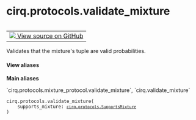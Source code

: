 <div itemscope itemtype="http://developers.google.com/ReferenceObject">
<meta itemprop="name" content="cirq.protocols.validate_mixture" />
<meta itemprop="path" content="Stable" />
</div>

# cirq.protocols.validate_mixture

<!-- Insert buttons and diff -->

<table class="tfo-notebook-buttons tfo-api" align="left">

<td>
  <a target="_blank" href="https://github.com/quantumlib/cirq/tree/master/cirq/protocols/mixture_protocol.py">
    <img src="https://www.tensorflow.org/images/GitHub-Mark-32px.png" />
    View source on GitHub
  </a>
</td>
</table>



Validates that the mixture's tuple are valid probabilities.

<section class="expandable">
  <h4 class="showalways">View aliases</h4>
  <p>
<b>Main aliases</b>
<p>`cirq.protocols.mixture_protocol.validate_mixture`, `cirq.validate_mixture`</p>
</p>
</section>

<pre class="devsite-click-to-copy prettyprint lang-py tfo-signature-link">
<code>cirq.protocols.validate_mixture(
    supports_mixture: <a href="../../cirq/protocols/SupportsMixture.md"><code>cirq.protocols.SupportsMixture</code></a>
)
</code></pre>



<!-- Placeholder for "Used in" -->

